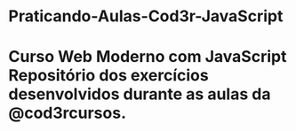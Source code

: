 # Praticando-Aulas-Cod3r-JavaScript
<h1>Curso Web Moderno com JavaScript</>
Repositório dos exercícios desenvolvidos durante as aulas da @cod3rcursos. 

